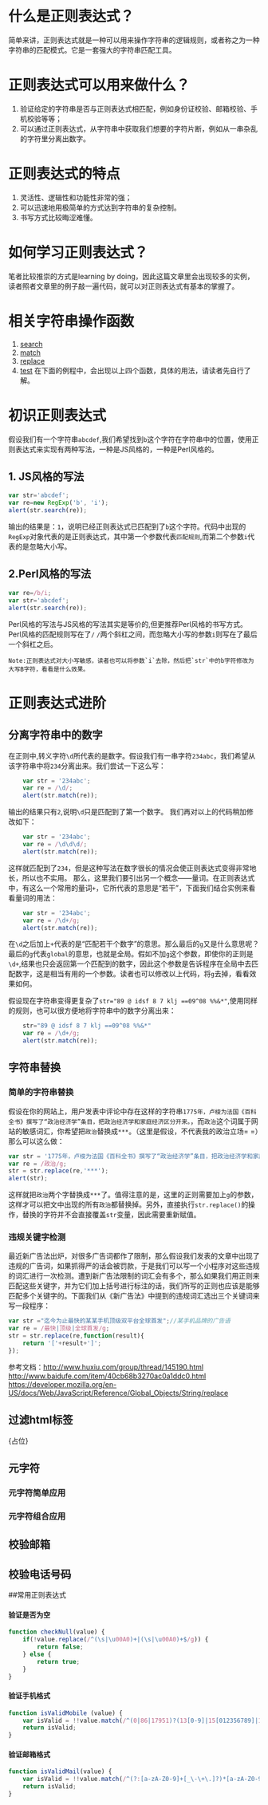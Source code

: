 # 什么是正则表达式？
简单来讲，正则表达式就是一种可以用来操作字符串的逻辑规则，或者称之为一种字符串的匹配模式。它是一套强大的字符串匹配工具。

# 正则表达式可以用来做什么？
1. 验证给定的字符串是否与正则表达式相匹配，例如身份证校验、邮箱校验、手机校验等等；
2. 可以通过正则表达式，从字符串中获取我们想要的字符片断，例如从一串杂乱的字符里分离出数字。

# 正则表达式的特点
1. 灵活性、逻辑性和功能性非常的强；
2. 可以迅速地用极简单的方式达到字符串的复杂控制。
3. 书写方式比较晦涩难懂。

# 如何学习正则表达式？
笔者比较推崇的方式是learning by doing，因此这篇文章里会出现较多的实例，读者照者文章里的例子敲一遍代码，就可以对正则表达式有基本的掌握了。

# 相关字符串操作函数
1. [search](http://www.w3school.com.cn/jsref/jsref_search.asp)
2. [match](http://www.w3school.com.cn/jsref/jsref_match.asp)
3. [replace](http://www.w3school.com.cn/jsref/jsref_replace.asp)
4. [test](http://www.w3school.com.cn/jsref/jsref_test_regexp.asp)
在下面的例程中，会出现以上四个函数，具体的用法，请读者先自行了解。

# 初识正则表达式
假设我们有一个字符串`abcdef`,我们希望找到`b`这个字符在字符串中的位置，使用正则表达式来实现有两种写法，一种是JS风格的，一种是Perl风格的。
## 1. JS风格的写法
```javascript
var str='abcdef';
var re=new RegExp('b', 'i');
alert(str.search(re));
```
输出的结果是：`1`，说明已经正则表达式已匹配到了`b`这个字符。代码中出现的`RegExp`对象代表的是正则表达式，其中第一个参数代表`匹配规则`,而第二个参数`i`代表的是忽略大小写。

## 2.Perl风格的写法
```javascript
var re=/b/i;
var str='abcdef';
alert(str.search(re));
```
Perl风格的写法与JS风格的写法其实是等价的,但更推荐Perl风格的书写方式。Perl风格的匹配规则写在了`/` `/`两个斜杠之间，而忽略大小写的参数`i`则写在了最后一个斜杠之后。

    Note:正则表达式对大小写敏感，读者也可以将参数`i`去除，然后把`str`中的b字符修改为大写B字符，看看是什么效果。    
    
# 正则表达式进阶
## 分离字符串中的数字
在正则中,转义字符`\d`所代表的是数字。假设我们有一串字符`234abc`，我们希望从该字符串中将`234`分离出来。我们尝试一下这么写：
```javascript
    var str = '234abc';
    var re = /\d/;
    alert(str.match(re));
```
输出的结果只有`2`,说明`\d`只是匹配到了第一个数字。
我们再对以上的代码稍加修改如下：
```javascript
    var str = '234abc';
    var re = /\d\d\d/;
    alert(str.match(re));
```
这样就匹配到了`234`，但是这种写法在数字很长的情况会使正则表达式变得非常地长，所以也不实用。
那么，这里我们要引出另一个概念——量词。在正则表达式中，有这么一个常用的量词`+`，它所代表的意思是“若干”，下面我们结合实例来看看量词的用法：
```javascript
    var str = '234abc';
    var re = /\d+/g;
    alert(str.match(re));
```
在`\d`之后加上`+`代表的是“匹配若干个数字”的意思。那么最后的`g`又是什么意思呢？最后的`g`代表`global`的意思，也就是全局。假如不加`g`这个参数，即使你的正则是`\d+`,结果也只会返回第一个匹配到的数字，因此这个参数是告诉程序在全局中去匹配数字，这是相当有用的一个参数。读者也可以修改以上代码，将`g`去掉，看看效果如何。

假设现在字符串变得更复杂了`str="89 @ idsf 8 7 klj ==09^08 %%&*"`,使用同样的规则，也可以很方便地将字符串中的数字分离出来：

```javascript
    str="89 @ idsf 8 7 klj ==09^08 %%&*"
    var re = /\d+/g;
    alert(str.match(re));
```
    
## 字符串替换

### 简单的字符串替换
假设在你的网站上，用户发表中评论中存在这样的字符串`1775年，卢梭为法国《百科全书》撰写了“政治经济学”条目，把政治经济学和家庭经济区分开来。`，而`政治`这个词属于网站的敏感词汇，你希望把`政治`替换成`***`。（这里是假设，不代表我的政治立场= =）那么可以这么做：
```javascript
var str = '1775年，卢梭为法国《百科全书》撰写了“政治经济学”条目，把政治经济学和家庭经济区分开来。';
var re = /政治/g;
str = str.replace(re,'***');
alert(str);
```
这样就把`政治`两个字替换成`***`了。值得注意的是，这里的正则需要加上`g`的参数，这样才可以把文中出现的所有`政治`都替换掉。另外，直接执行`str.replace()`的操作，替换的字符并不会直接覆盖`str`变量，因此需要重新赋值。

### 违规关键字检测
最近新广告法出炉，对很多广告词都作了限制，那么假设我们发表的文章中出现了违规的广告词，如果抓得严的话会被罚款，于是我们可以写一个小程序对这些违规的词汇进行一次检测。遭到新广告法限制的词汇会有多个，那么如果我们用正则来匹配这些关键字，并为它们加上括号进行标注的话，我们所写的正则也应该是能够匹配多个关键字的。下面我们从《新广告法》中提到的违规词汇选出三个关键词来写一段程序：
```javascript
var str ="迄今为止最快的某某手机顶级双平台全球首发";//某手机品牌的广告语
var re = /最快|顶级|全球首发/g;
str = str.replace(re,function(result){
	return '['+result+']';
});
```
参考文档：http://www.huxiu.com/group/thread/145190.html
http://www.baidufe.com/item/40cb68b3270ac0a1ddc0.html
https://developer.mozilla.org/en-US/docs/Web/JavaScript/Reference/Global_Objects/String/replace


## 过滤html标签
{占位}

## 元字符
### 元字符简单应用

### 元字符组合应用


## 校验邮箱

## 校验电话号码















##常用正则表达式

####  验证是否为空
```javascript
function checkNull(value) {
	if(!value.replace(/^(\s|\u00A0)+|(\s|\u00A0)+$/g)) {
		return false;
	} else {
		return true;
	}
}        
```

####  验证手机格式
```javascript
function isValidMobile (value) {
	var isValid = !!value.match(/^(0|86|17951)?(13[0-9]|15[012356789]|17[678]|18[0-9]|14[57])[0-9]{8}$/);
	return isValid;
}
```


####  验证邮箱格式
```javascript
function isValidMail(value) {
	var isValid = !!value.match(/^(?:[a-zA-Z0-9]+[_\-\+\.]?)*[a-zA-Z0-9]+@(?:([a-zA-Z0-9]+[_\-]?)*[a-zA-Z0-9]+\.)+([a-zA-Z]{2,})+$/);
	return isValid;
}
```

